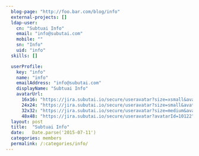 ```yaml
---
  blog-page: "http://foo.bar.com/blog/info"
  external-projects: []
  ldap-user: 
    cn: "Subtuai Info"
    email: "info@subutai.com"
    mobile: ""
    sn: "Info"
    uid: "info"
  skills: []

  userProfile: 
    key: "info"
    name: "info"
    emailAddress: "info@subutai.com"
    displayName: "Subtuai Info"
    avatarUrl: 
      16x16: "https://jira.subutai.io/secure/useravatar?size=xsmall&avatarId=10122"
      24x24: "https://jira.subutai.io/secure/useravatar?size=small&avatarId=10122"
      32x32: "https://jira.subutai.io/secure/useravatar?size=medium&avatarId=10122"
      48x48: "https://jira.subutai.io/secure/useravatar?avatarId=10122"
  layout: post
  title:  "Subtuai Info"
  date:   Date.parse('2015-07-11')
  categories: members
  permalink: /:categories/info/
---
```

